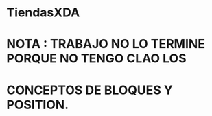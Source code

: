 # TiendasXDA
# NOTA : TRABAJO NO LO TERMINE PORQUE NO TENGO CLAO LOS 
# CONCEPTOS DE BLOQUES Y POSITION.